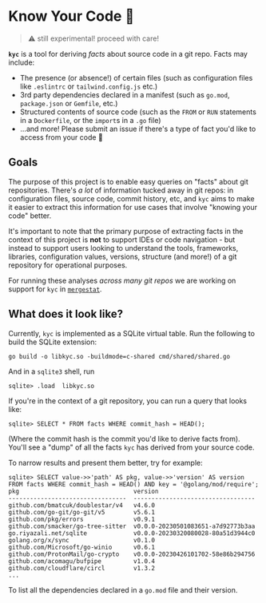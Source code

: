 # Know Your Code 🎉

> ⚠️ still experimental! proceed with care!

**`kyc`** is a tool for deriving *facts* about source code in a git repo.
Facts may include:

- The presence (or absence!) of certain files (such as configuration files like `.eslintrc` or `tailwind.config.js` etc.)
- 3rd party dependencies declared in a manifest (such as `go.mod`, `package.json` or `Gemfile`, etc.)
- Structured contents of source code (such as the `FROM` or `RUN` statements in a `Dockerfile`, or the `import`s in a `.go` file)
- ...and more! Please submit an issue if there's a type of fact you'd like to access from your code 🙂

## Goals

The purpose of this project is to enable easy queries on "facts" about git repositories.
There's *a lot* of information tucked away in git repos: in configuration files, source code, commit history, etc, and `kyc` aims to make it easier to extract this information for use cases that involve "knowing your code" better.

It's important to note that the primary purpose of extracting facts in the context of this project is **not** to support IDEs or code navigation - but instead to support users looking to understand the tools, frameworks, libraries, configuration values, versions, structure (and more!) of a git repository for operational purposes.

For running these analyses *across many git repos* we are working on support for `kyc` in [`mergestat`](https://github.com/mergestat/mergestat).

## What does it look like?

Currently, `kyc` is implemented as a SQLite virtual table.
Run the following to build the SQLite extension:

```
go build -o libkyc.so -buildmode=c-shared cmd/shared/shared.go
```

And in a `sqlite3` shell, run

```
sqlite> .load  libkyc.so
```

If you're in the context of a git repository, you can run a query that looks like:

```
sqlite> SELECT * FROM facts WHERE commit_hash = HEAD();
```

(Where the commit hash is the commit you'd like to derive facts from).
You'll see a "dump" of all the facts `kyc` has derived from your source code.

To narrow results and present them better, try for example:

```
sqlite> SELECT value->>'path' AS pkg, value->>'version' AS version FROM facts WHERE commit_hash = HEAD() AND key = '@golang/mod/require';
pkg                                version                           
---------------------------------  ----------------------------------
github.com/bmatcuk/doublestar/v4   v4.6.0                            
github.com/go-git/go-git/v5        v5.6.1                            
github.com/pkg/errors              v0.9.1                            
github.com/smacker/go-tree-sitter  v0.0.0-20230501083651-a7d92773b3aa
go.riyazali.net/sqlite             v0.0.0-20230320080028-80a51d3944c0
golang.org/x/sync                  v0.1.0                            
github.com/Microsoft/go-winio      v0.6.1                            
github.com/ProtonMail/go-crypto    v0.0.0-20230426101702-58e86b294756
github.com/acomagu/bufpipe         v1.0.4                            
github.com/cloudflare/circl        v1.3.2                            
...
```

To list all the dependencies declared in a `go.mod` file and their version.
